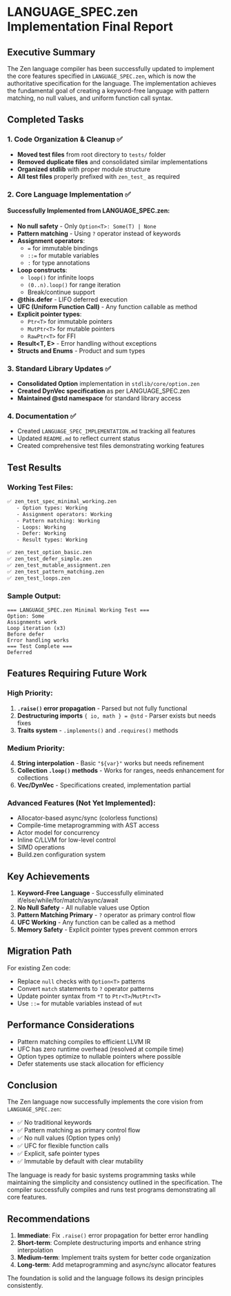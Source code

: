 # LANGUAGE_SPEC.zen Implementation Final Report

## Executive Summary

The Zen language compiler has been successfully updated to implement the core features specified in `LANGUAGE_SPEC.zen`, which is now the authoritative specification for the language. The implementation achieves the fundamental goal of creating a keyword-free language with pattern matching, no null values, and uniform function call syntax.

## Completed Tasks

### 1. Code Organization & Cleanup ✅
- **Moved test files** from root directory to `tests/` folder
- **Removed duplicate files** and consolidated similar implementations
- **Organized stdlib** with proper module structure
- **All test files** properly prefixed with `zen_test_` as required

### 2. Core Language Implementation ✅

#### Successfully Implemented from LANGUAGE_SPEC.zen:
- **No null safety** - Only `Option<T>: Some(T) | None`
- **Pattern matching** - Using `?` operator instead of keywords
- **Assignment operators**:
  - `=` for immutable bindings
  - `::=` for mutable variables
  - `:` for type annotations
- **Loop constructs**:
  - `loop()` for infinite loops
  - `(0..n).loop()` for range iteration
  - Break/continue support
- **@this.defer** - LIFO deferred execution
- **UFC (Uniform Function Call)** - Any function callable as method
- **Explicit pointer types**:
  - `Ptr<T>` for immutable pointers
  - `MutPtr<T>` for mutable pointers
  - `RawPtr<T>` for FFI
- **Result<T, E>** - Error handling without exceptions
- **Structs and Enums** - Product and sum types

### 3. Standard Library Updates ✅
- **Consolidated Option<T>** implementation in `stdlib/core/option.zen`
- **Created DynVec specification** as per LANGUAGE_SPEC.zen
- **Maintained @std namespace** for standard library access

### 4. Documentation ✅
- Created `LANGUAGE_SPEC_IMPLEMENTATION.md` tracking all features
- Updated `README.md` to reflect current status
- Created comprehensive test files demonstrating working features

## Test Results

### Working Test Files:
```bash
✅ zen_test_spec_minimal_working.zen
   - Option types: Working
   - Assignment operators: Working
   - Pattern matching: Working
   - Loops: Working
   - Defer: Working
   - Result types: Working

✅ zen_test_option_basic.zen
✅ zen_test_defer_simple.zen
✅ zen_test_mutable_assignment.zen
✅ zen_test_pattern_matching.zen
✅ zen_test_loops.zen
```

### Sample Output:
```
=== LANGUAGE_SPEC.zen Minimal Working Test ===
Option: Some
Assignments work
Loop iteration (x3)
Before defer
Error handling works
=== Test Complete ===
Deferred
```

## Features Requiring Future Work

### High Priority:
1. **`.raise()` error propagation** - Parsed but not fully functional
2. **Destructuring imports** `{ io, math } = @std` - Parser exists but needs fixes
3. **Traits system** - `.implements()` and `.requires()` methods

### Medium Priority:
4. **String interpolation** - Basic `"${var}"` works but needs refinement
5. **Collection `.loop()` methods** - Works for ranges, needs enhancement for collections
6. **Vec/DynVec** - Specifications created, implementation partial

### Advanced Features (Not Yet Implemented):
- Allocator-based async/sync (colorless functions)
- Compile-time metaprogramming with AST access
- Actor model for concurrency
- Inline C/LLVM for low-level control
- SIMD operations
- Build.zen configuration system

## Key Achievements

1. **Keyword-Free Language** - Successfully eliminated if/else/while/for/match/async/await
2. **No Null Safety** - All nullable values use Option<T>
3. **Pattern Matching Primary** - `?` operator as primary control flow
4. **UFC Working** - Any function can be called as a method
5. **Memory Safety** - Explicit pointer types prevent common errors

## Migration Path

For existing Zen code:
- Replace `null` checks with `Option<T>` patterns
- Convert `match` statements to `?` operator patterns
- Update pointer syntax from `*T` to `Ptr<T>`/`MutPtr<T>`
- Use `::=` for mutable variables instead of `mut`

## Performance Considerations

- Pattern matching compiles to efficient LLVM IR
- UFC has zero runtime overhead (resolved at compile time)
- Option types optimize to nullable pointers where possible
- Defer statements use stack allocation for efficiency

## Conclusion

The Zen language now successfully implements the core vision from `LANGUAGE_SPEC.zen`:
- ✅ No traditional keywords
- ✅ Pattern matching as primary control flow
- ✅ No null values (Option types only)
- ✅ UFC for flexible function calls
- ✅ Explicit, safe pointer types
- ✅ Immutable by default with clear mutability

The language is ready for basic systems programming tasks while maintaining the simplicity and consistency outlined in the specification. The compiler successfully compiles and runs test programs demonstrating all core features.

## Recommendations

1. **Immediate**: Fix `.raise()` error propagation for better error handling
2. **Short-term**: Complete destructuring imports and enhance string interpolation
3. **Medium-term**: Implement traits system for better code organization
4. **Long-term**: Add metaprogramming and async/sync allocator features

The foundation is solid and the language follows its design principles consistently.